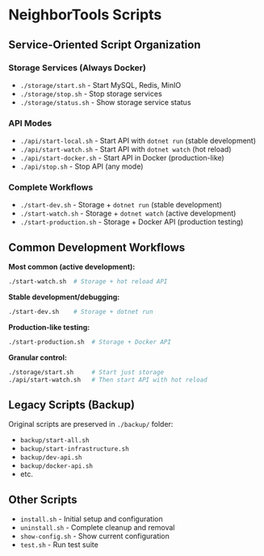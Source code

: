 # NeighborTools Scripts

## Service-Oriented Script Organization

### Storage Services (Always Docker)
- `./storage/start.sh` - Start MySQL, Redis, MinIO
- `./storage/stop.sh` - Stop storage services  
- `./storage/status.sh` - Show storage service status

### API Modes
- `./api/start-local.sh` - Start API with `dotnet run` (stable development)
- `./api/start-watch.sh` - Start API with `dotnet watch` (hot reload)
- `./api/start-docker.sh` - Start API in Docker (production-like)
- `./api/stop.sh` - Stop API (any mode)

### Complete Workflows
- `./start-dev.sh` - Storage + `dotnet run` (stable development)
- `./start-watch.sh` - Storage + `dotnet watch` (active development)
- `./start-production.sh` - Storage + Docker API (production testing)

## Common Development Workflows

**Most common (active development):**
```bash
./start-watch.sh  # Storage + hot reload API
```

**Stable development/debugging:**
```bash
./start-dev.sh    # Storage + dotnet run
```

**Production-like testing:**
```bash
./start-production.sh  # Storage + Docker API
```

**Granular control:**
```bash
./storage/start.sh     # Start just storage
./api/start-watch.sh   # Then start API with hot reload
```

## Legacy Scripts (Backup)
Original scripts are preserved in `./backup/` folder:
- `backup/start-all.sh`
- `backup/start-infrastructure.sh` 
- `backup/dev-api.sh`
- `backup/docker-api.sh`
- etc.

## Other Scripts
- `install.sh` - Initial setup and configuration
- `uninstall.sh` - Complete cleanup and removal
- `show-config.sh` - Show current configuration
- `test.sh` - Run test suite